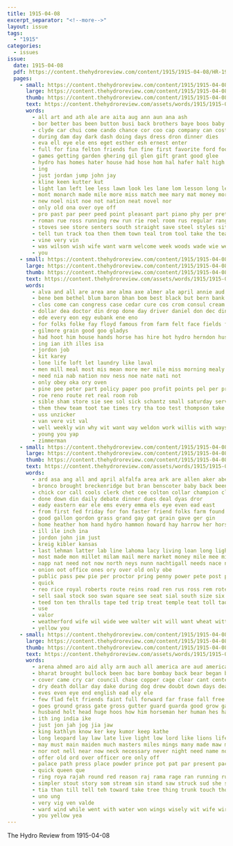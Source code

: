 ```yaml
---
title: 1915-04-08
excerpt_separator: "<!--more-->"
layout: issue
tags:
  - "1915"
categories:
  - issues
issue:
  date: 1915-04-08
  pdf: https://content.thehydroreview.com/content/1915/1915-04-08/HR-1915-04-08.pdf
  pages:
    - small: https://content.thehydroreview.com/content/1915/1915-04-08/small/HR-1915-04-08-01.jpg
      large: https://content.thehydroreview.com/content/1915/1915-04-08/large/HR-1915-04-08-01.jpg
      thumb: https://content.thehydroreview.com/content/1915/1915-04-08/thumbnails/HR-1915-04-08-01.jpg
      text: https://content.thehydroreview.com/assets/words/1915/1915-04-08/HR-1915-04-08-01.txt
      words:
        - all art and ath ale are aita aug ann aun ana ash
        - bor better bas been button busi back brothers baye boos baby buyers blade both buy but
        - clyde car chui come cando chance cor coo cap company can cost county caddo cull class comes col
        - during dam day dark dash doing days dress dron dinner dies
        - eva ell eye ele ens eget esther esh ernest enter
        - full for fina felton friends fun fine first favorite ford foot friday few far
        - games getting garden ghering gil glen gift grant good glee
        - hydro has homes hater house had hose hom hal hafer halt high honor hand her hoe hardware home hinton hook hie
        - ing
        - just jordan jump john jay
        - kline keen kutter kut
        - light lan left lee less lawn look les lane lom lesson long league lage lace low
        - mont monarch made mile more miss match mee mary mat money morgan must
        - new noel nist noe not nation neat novel nor
        - only old ona over oye off
        - pro past par peer peed point pleasant part piano phy per pretty price putty public palmer
        - roman rue ross running rew run rie roel room rus regular ranges ralph reading
        - stoves see store senters south straight save steel styles sit set street special shirts sell send solid strength sire sand santa sewing short second simple southern spring share spell sister sat style small school scott slay saturday
        - tell tun track toa then them town teal trom tool take the team ted throw than ton thi ties tes taken tone
        - vine very vin
        - was wilson wish wife want warm welcome week woods wade wie weatherford wind will why work wheat wear well with white
        - you
    - small: https://content.thehydroreview.com/content/1915/1915-04-08/small/HR-1915-04-08-02.jpg
      large: https://content.thehydroreview.com/content/1915/1915-04-08/large/HR-1915-04-08-02.jpg
      thumb: https://content.thehydroreview.com/content/1915/1915-04-08/thumbnails/HR-1915-04-08-02.jpg
      text: https://content.thehydroreview.com/assets/words/1915/1915-04-08/HR-1915-04-08-02.txt
      words:
        - alva and all are area ane alma axe almer ale april annie aud
        - bene bem bethel blum baron bhan bom best black but bern bank bath bres boome bar ber business bru
        - clos come can congress case cedar cure cos crom consul cream
        - dollar dea doctor din drop done day driver daniel don dec dinner
        - ede every eon egy eubank ene eno
        - for folks folke fay floyd famous from farm felt face fields files free
        - gilmore grain good goo gladys
        - had hoot him house hands horse has hire hot hydro herndon huss home hair health hardware
        - ing ian ith illes isa
        - jordon job
        - kit karey
        - lone life loft let laundry like laval
        - men mill meal most mis mean more mer mile miss morning mealy mound money minas miah martin many
        - need nia nab nation nov ness noe nate nati not
        - only obey oka ory oven
        - pine pee peter part policy paper poo profit points pel per presa poos palace para
        - roe reno route ret real room rob
        - sible sham store sie see sol sick schantz small saturday service show sea sai soli season south save stockton saving sun seco sparta sar sack stock star simple southern sho serum sunday
        - them thew team toot tae times try tha too test thompson take tay the treat ted taken
        - uss unzicker
        - van vere vit val
        - well weekly win why wit want way weldon work willis with ways wilma world wan weare wall walt week will was wrench wes
        - young you yap
        - zimmerman
    - small: https://content.thehydroreview.com/content/1915/1915-04-08/small/HR-1915-04-08-03.jpg
      large: https://content.thehydroreview.com/content/1915/1915-04-08/large/HR-1915-04-08-03.jpg
      thumb: https://content.thehydroreview.com/content/1915/1915-04-08/thumbnails/HR-1915-04-08-03.jpg
      text: https://content.thehydroreview.com/assets/words/1915/1915-04-08/HR-1915-04-08-03.txt
      words:
        - ard asa ang all and april alfalfa area ark are allen aker abe
        - bronco brought breckenridge but bran benscoter baby back been black better bail big brilliant basler bring bank bales bas brother brie buy bache bares best barts baker brabant baster
        - chick cor call cools clerk chet cee colton collar champion clinton cattle county city come company cin class cail colorado car cutting colt corn cotton
        - done down din daily debate dinner dues deal dyas dror
        - eady eastern ear ele ems every emma els eye even ead east
        - from first fed friday for fon faster friend folks farm found friends fair felton
        - good gallon gordon grass grand gay gat grain gave ger gin
        - home heather hom hand hydro hammon howard hay harrow her horse hard head
        - ill ile inch ina
        - jordon john jim just
        - kreig kibler kansas
        - last lehman latter lab line lahoma lacy living loan long light left life loth
        - most made mon millet milam mail mere market money mile mee mills minde mower more meal mares mare many miles monroe mis monday
        - napp nat need not now north neys nunn nachtigall needs nace night new nary
        - onion oot office ones ory over old only obe
        - public pass pew pie per proctor pring penny power pete post princess planter pure pitt preston pully people present peter piece pies paral place part pen
        - quick
        - reo rice royal roberts route reins road ren rus ross rem rote rodgers rowan rattle rake
        - sell saal stock soo swan square see seat sial south size six simple steg swenson sees seer seed scott sash sorrel song stay sons sun saturday state sinan sper sunday sale sank
        - teed ton ten thralls tape ted trip treat temple teat toll tao than top thie the
        - use
        - valor
        - weatherford wife wil wide wee walter wit will want wheat witty wire wain while whitt west weekly wilson weather went water weight was with weeks woods week write well work
        - yellow you
    - small: https://content.thehydroreview.com/content/1915/1915-04-08/small/HR-1915-04-08-04.jpg
      large: https://content.thehydroreview.com/content/1915/1915-04-08/large/HR-1915-04-08-04.jpg
      thumb: https://content.thehydroreview.com/content/1915/1915-04-08/thumbnails/HR-1915-04-08-04.jpg
      text: https://content.thehydroreview.com/assets/words/1915/1915-04-08/HR-1915-04-08-04.txt
      words:
        - arena ahmed aro aid ally arm auch all america are aud american abo abe ano antelope arts arms and
        - bharat brought bullock been bac bare bombay back bear began bal bora bands bold bere bend blind banker balla ber bright bead better borter bas brothers bot band bis bolder big below bound brave bet best but bottle babel beh blue bruce
        - cover came cry car council chase copper cage clear cant center cast con chill chamber care course can cold convey cat call cal cause courage cap curl
        - dry death dollar day dake during dog drew doubt down days deal dies dia done ded drudge detour desire door die
        - eves even eye end english ead ely ele
        - few flad felt friends faint full forward far frase fall free foot freedom fore face faria flight fow field frock friendly from for feld fire
        - goes ground grass gate gross gutter guard guarda good grow gatt gone given going giant
        - husband holt head huge hoos how him horseman her human hes happ haut held hand hasten holding hae hande has hover half horse had hour hed hare hide high
        - ith ing india ike
        - just jon jah jog jia jaw
        - king kathlyn know ker key kumor keep kathe
        - long leopard lay law late live light low lord like lions life lam lips lawn lym little lover
        - may must main maiden much masters miles mings many made maw most mount matter men mike mer mable might mines mans moun morn man more miracle
        - nor not nell near now neck necessary never night need name notice
        - offer old ord over officer ore only off
        - palace path press place powder prince pot pat par present pack proper perch poor prophet public pair pro pun per
        - quick queen que
        - ring roya rajah round red reason raj rama rage ran running rush route range road rot rider rick rope rest read res rate ried robes raw royal rear rose
        - simpler stout story som stream sin stand saw struck sud she streams skull save stride smoke side sport set soles south short strang shoot sands sole sok such second state swift sea seas sleep spanish still self see somo san strange seen stom scrape savage shook said stables sigh salib sway small shu shall
        - tia than till tell teh toward take tree thing trunk touch tho takes tiger teen tray them taken tal trucks thee trail tou tates throw tongue tor tail twist thou top ted timo toh thie the too tha
        - uno ung
        - very vig ven valde
        - ward wind while went with water won wings wisely wit wife wires why whit white walling wave wan wear wight world work wood wide weak was way will wah wax wild want worthy welcome
        - you yellow yea
---
```


The Hydro Review from 1915-04-08

<!--more-->


